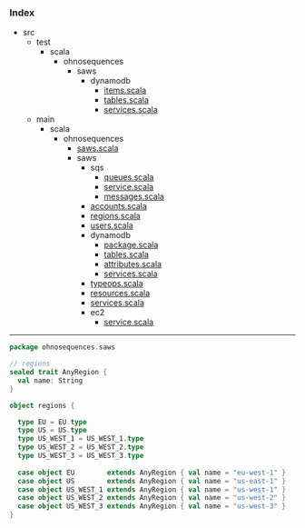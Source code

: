 ### Index

+ src
  + test
    + scala
      + ohnosequences
        + saws
          + dynamodb
            + [items.scala](../../../../test/scala/ohnosequences/saws/dynamodb/items.md)
            + [tables.scala](../../../../test/scala/ohnosequences/saws/dynamodb/tables.md)
            + [services.scala](../../../../test/scala/ohnosequences/saws/dynamodb/services.md)
  + main
    + scala
      + ohnosequences
        + [saws.scala](../saws.md)
        + saws
          + sqs
            + [queues.scala](sqs/queues.md)
            + [service.scala](sqs/service.md)
            + [messages.scala](sqs/messages.md)
          + [accounts.scala](accounts.md)
          + [regions.scala](regions.md)
          + [users.scala](users.md)
          + dynamodb
            + [package.scala](dynamodb/package.md)
            + [tables.scala](dynamodb/tables.md)
            + [attributes.scala](dynamodb/attributes.md)
            + [services.scala](dynamodb/services.md)
          + [typeops.scala](typeops.md)
          + [resources.scala](resources.md)
          + [services.scala](services.md)
          + ec2
            + [service.scala](ec2/service.md)

------


```scala
package ohnosequences.saws

// regions
sealed trait AnyRegion {
  val name: String
}

object regions {

  type EU = EU.type
  type US = US.type
  type US_WEST_1 = US_WEST_1.type
  type US_WEST_2 = US_WEST_2.type
  type US_WEST_3 = US_WEST_3.type
  
  case object EU        extends AnyRegion { val name = "eu-west-1" }
  case object US        extends AnyRegion { val name = "us-east-1" }
  case object US_WEST_1 extends AnyRegion { val name = "us-west-1" }
  case object US_WEST_2 extends AnyRegion { val name = "us-west-2" }
  case object US_WEST_3 extends AnyRegion { val name = "us-west-3" }
}

  
```

